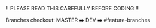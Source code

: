 :bangbang: PLEASE READ THIS CAREFULLY BEFORE CODING :bangbang:

Branches checkout: MASTER :arrow_right: DEV :arrow_right: #feature-branches
